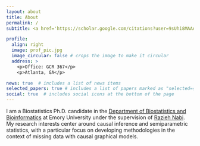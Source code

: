 ```yaml
---
layout: about
title: About
permalink: /
subtitle: <a href='https://scholar.google.com/citations?user=9sUhi8MAAAAJ&hl=en&oi=ao'>Google Scholar</a>

profile:
  align: right
  image: prof_pic.jpg
  image_circular: false # crops the image to make it circular
  address: >
    <p>Office: GCR 367</p>
    <p>Atlanta, GA</p>

news: true  # includes a list of news items
selected_papers: true # includes a list of papers marked as "selected={true}"
social: true  # includes social icons at the bottom of the page
---
```


I am a Biostatistics Ph.D. candidate in the [Department of Biostatistics and Bioinformatics](https://sph.emory.edu/departments/bios/index.html) at Emory University under the supervision of [Razieh Nabi](https://raziehnabi.com). My research interests center around causal inference and semiparametric statistics, with a particular focus on developing methodologies in the context of missing data with causal graphical models.

